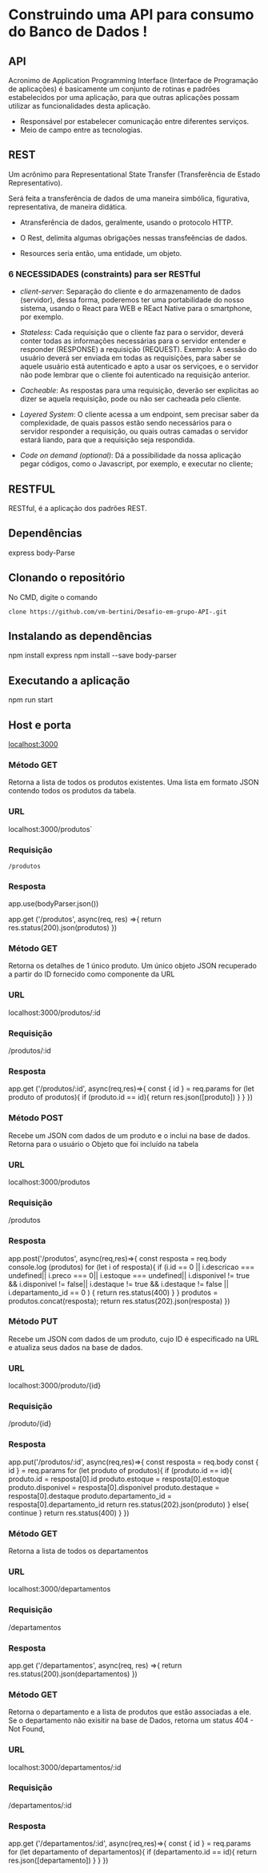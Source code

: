 # Construindo uma API para consumo do Banco de Dados !

## API

Acronimo de Application Programming Interface (Interface de Programação de aplicações) é basicamente um conjunto de rotinas e padrões estabelecidos por uma aplicação, para que outras aplicações possam utilizar as funcionalidades desta aplicação.

- Responsável por estabelecer comunicação entre diferentes serviços.
- Meio de campo entre as tecnologias.

## REST

Um acrônimo para Representational State Transfer (Transferência de Estado Representativo).

Será feita a transferência de dados de uma maneira simbólica, figurativa, representativa, de maneira didática.

- Atransferência de dados, geralmente, usando o protocolo HTTP.

- O Rest, delimita algumas obrigações nessas transfeências de dados.

- Resources seria então, uma entidade, um objeto.

### 6 NECESSIDADES (constraints) para ser RESTful

- _client-server_: Separação do cliente e do armazenamento de dados (servidor), dessa forma, poderemos ter uma portabilidade do nosso sistema, usando o React para WEB e REact Native para o smartphone, por exemplo.

- _Stateless_: Cada requisição que o cliente faz para o servidor, deverá conter todas as informações necessárias para o servidor entender e responder (RESPONSE) a requisição (REQUEST). Exemplo: A sessão do usuário deverá ser enviada em todas as requisições, para saber se aquele usuário está autenticado e apto a usar os serviçoes, e o servidor não pode lembrar que o cliente foi autenticado na requisição anterior.

- _Cacheable_: As respostas para uma requisição, deverão ser explicitas ao dizer se aquela requisição, pode ou não ser cacheada pelo cliente.

- _Layered System_: O cliente acessa a um endpoint, sem precisar saber da complexidade, de quais passos estão sendo necessários para o servidor responder a requisição, ou quais outras camadas o servidor estará liando, para que a requisição seja respondida.

- _Code on demand (optional)_: Dá a possibilidade da nossa aplicação pegar códigos, como o Javascript, por exemplo, e executar no cliente;

## RESTFUL

RESTful, é a aplicação dos padrões REST.



## Dependências

express 
body-Parse

## Clonando o repositório


No CMD, digite o comando

```
clone https://github.com/vm-bertini/Desafio-em-grupo-API-.git
```

## Instalando as dependências

   npm install express 
   npm install --save body-parser
    

## Executando a aplicação

   npm run start

## **Host e porta**

<localhost:3000>


### **Método GET**

Retorna a lista de todos os produtos existentes. Uma lista em formato JSON contendo todos os produtos da tabela.

### **URL**

localhost:3000/produtos`

### **Requisição**

`/produtos`

### **Resposta**

app.use(bodyParser.json())

app.get ('/produtos', async(req, res) =>{
    return res.status(200).json(produtos)
})


### **Método GET**

Retorna os detalhes de 1 único produto. Um único objeto JSON recuperado a partir do ID fornecido como componente da URL

### **URL**

localhost:3000/produtos/:id

### **Requisição**

/produtos/:id

### **Resposta**

app.get ('/produtos/:id', async(req,res)=>{
    const { id } = req.params
    for (let produto of produtos){
        if (produto.id == id){
            return res.json([produto])
        }
    }
})

### **Método POST**
	
Recebe um JSON com dados de um produto e o inclui na base de dados. Retorna para o usuário o Objeto que foi incluído na tabela

### **URL**

localhost:3000/produtos

### **Requisição**

/produtos

### **Resposta**

app.post('/produtos', async(req,res)=>{
    const resposta = req.body
    console.log (produtos)
    for (let i of resposta){
        if (i.id == 0 || i.descricao === undefined|| i.preco === 0|| i.estoque === undefined|| i.disponivel != true && i.disponivel != false|| i.destaque != true && i.destaque != false || i.departamento_id == 0 )
        {
        return res.status(400)
        }
    }
    produtos = produtos.concat(resposta);
    return res.status(202).json(resposta)
})


### **Método PUT**

Recebe um JSON com dados de um produto, cujo ID é especificado na URL e atualiza seus dados na base de dados.

### **URL**

localhost:3000/produto/{id}

### **Requisição**

/produto/{id}

### **Resposta**

app.put('/produtos/:id', async(req,res)=>{
    const resposta = req.body
    const { id } = req.params
    for (let produto of produtos){
        if (produto.id == id){
            produto.id = resposta[0].id
            produto.estoque = resposta[0].estoque
            produto.disponivel = resposta[0].disponivel
            produto.destaque = resposta[0].destaque
            produto.departamento_id = resposta[0].departamento_id
            return res.status(202).json(produto)
        }
        else{
            continue
        }
    return res.status(400)
}
})

### **Método GET**

Retorna a lista de todos os departamentos

### **URL**

localhost:3000/departamentos

### **Requisição**

/departamentos

### **Resposta**

app.get ('/departamentos', async(req, res) =>{
    return res.status(200).json(departamentos)
})


### **Método GET**

Retorna o departamento e a lista de produtos que estão associadas a ele. Se o departamento não exisitir na base de Dados, retorna um status 404 - Not Found,

### **URL**

localhost:3000/departamentos/:id

### **Requisição**

/departamentos/:id

### **Resposta**

app.get ('/departamentos/:id', async(req,res)=>{
    const { id } = req.params
    for (let departamento of departamentos){
        if (departamento.id == id){
            return res.json([departamento])
        }
    }
})
